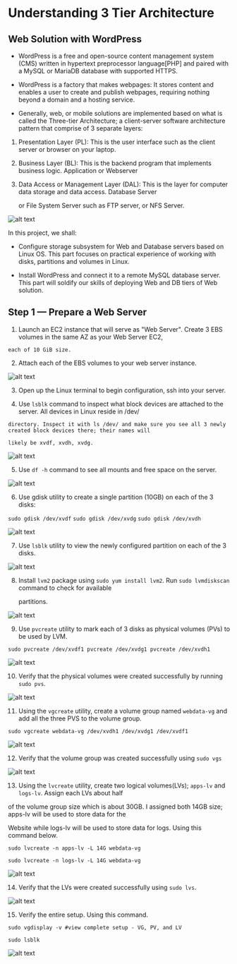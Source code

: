 #   Understanding 3 Tier Architecture
##  Web Solution with WordPress

-   WordPress is a free and open-source content management system (CMS) written in hypertext preprocessor language[PHP] and paired with a MySQL or MariaDB database with supported HTTPS. 

-   WordPress is a factory that makes webpages: It stores content and enables a user to create and publish webpages, requiring nothing beyond a domain and a hosting service.

-   Generally, web, or mobile solutions are implemented based on what is called the Three-tier Architecture; a client-server software architecture pattern that comprise of 3 separate layers: 

1.  Presentation Layer (PL): This is the user interface such as the client server or browser on your laptop.

2.  Business Layer (BL): This is the backend program that implements business logic. Application or Webserver 

3.  Data Access or Management Layer (DAL): This is the layer for computer data storage and data access. Database Server 

    or File System Server such as FTP server, or NFS Server.

![alt text](image_9/Three-Tier-architecture.png)

In this project, we shall:

-   Configure storage subsystem for Web and Database servers based on Linux OS. This part focuses on practical experience of working with disks, partitions and volumes in Linux.

-   Install WordPress and connect it to a remote MySQL database server. This part will soldify our skills of deploying Web and DB tiers of Web solution.

##  Step 1 — Prepare a Web Server

1.   Launch an EC2 instance that will serve as "Web Server". Create 3 EBS volumes in the same AZ as your Web Server EC2,

    each of 10 GiB size.

2.   Attach each of the EBS volumes to your web server instance.

![alt text](<image_9/Screenshot 2024-04-17 010557.png>)

3.   Open up the Linux terminal to begin configuration, ssh into your server.

4.   Use `lsblk` command to inspect what block devices are attached to the server. All devices in Linux reside in /dev/
 
    directory. Inspect it with ls /dev/ and make sure you see all 3 newly created block devices there; their names will 
 
    likely be xvdf, xvdh, xvdg.

![alt text](<image_9/Screenshot 2024-04-17 012343.png>)

5.  Use `df -h` command to see all mounts and free space on the server.

![alt text](<image_9/Screenshot 2024-04-17 013628.png>)

6.  Use gdisk utility to create a single partition (10GB) on each of the 3 disks:

`sudo gdisk /dev/xvdf`
`sudo gdisk /dev/xvdg`
`sudo gdisk /dev/xvdh`

![alt text](<image_9/Screenshot 2024-04-17 032527.png>)

7.  Use `lsblk` utility to view the newly configured partition on each of the 3 disks.

![alt text](<image_9/Screenshot 2024-04-17 032226.png>)

8.  Install `lvm2` package using `sudo yum install lvm2`. Run `sudo lvmdiskscan` command to check for available 

    partitions.

![alt text](<image_9/Screenshot 2024-04-17 033217.png>)

9.  Use `pvcreate` utility to mark each of 3 disks as physical volumes (PVs) to be used by LVM.

`sudo pvcreate /dev/xvdf1 pvcreate /dev/xvdg1 pvcreate /dev/xvdh1`

![alt text](<image_9/Screenshot 2024-04-17 034305.png>)

10. Verify that the physical volumes were created successfully by running `sudo pvs`.

![alt text](<image_9/Screenshot 2024-04-17 034005.png>)

11. Using the `vgcreate` utility, create a volume group named `webdata-vg` and add all the three PVS to the volume group.

`sudo vgcreate webdata-vg /dev/xvdh1 /dev/xvdg1 /dev/xvdf1`

![alt text](<image_9/Screenshot 2024-04-17 035014.png>)

12. Verify that the volume group was created successfully using `sudo vgs`

![alt text](<image_9/Screenshot 2024-04-17 035235.png>)

13. Using the `lvcreate`  utility, create two logical volumes(LVs); `apps-lv` and `logs-lv`. Assign each LVs about half

 of the volume group size which is about 30GB. I assigned both 14GB size; apps-lv will be used to store data for the 

 Website while logs-lv will be used to store data for logs. Using this command below.

 `sudo lvcreate -n apps-lv -L 14G webdata-vg`

`sudo lvcreate -n logs-lv -L 14G webdata-vg`

![alt text](<image_9/Screenshot 2024-04-17 040419.png>)

14. Verify that the LVs were created successfully using `sudo lvs`.

![alt text](<image_9/Screenshot 2024-04-17 040632.png>)

15. Verify the entire setup. Using this command.

`sudo vgdisplay -v #view complete setup - VG, PV, and LV`

`sudo lsblk`

![alt text](<image_9/Screenshot 2024-04-17 041246.png>)
